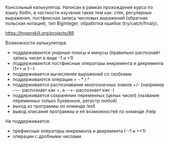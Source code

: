 Консольный калькулятор. Написан в рамках прохождения курса по языку Kotlin, в частности изучения таких тем как: стек, регулярные выражения, постфиксная запись числовых выражений (обратная польская нотация), тип BigInteger, обработка ошибок (try/catch/finaly).

https://hyperskill.org/projects/88

Возможности калькулятора:
- поддерживаются унарные плюсы и минусы (правильно распознаёт запись чисел в виде -1 и +1)
- поддерживаются постфиксные операторы инкремента и декремента (1++ и 1--)
- поддерживается вычисление выражений со скобками
- поддерживаются операции + - * / ^
- поддерживается распознавание многозначных знаков +/- (например ---- распознает как +, а --+- распознает как -)
- поддерживается сохранение переменных (целых чисел) (название переменных только буквенное, регистр любой)
- выход из программы по команде /exit
- вывод описания программы и её возможностей по команде /help

Не поддерживается:
- префиксные операторы инкремента и декремента (--1 и ++1)
- операции с дробными числами
